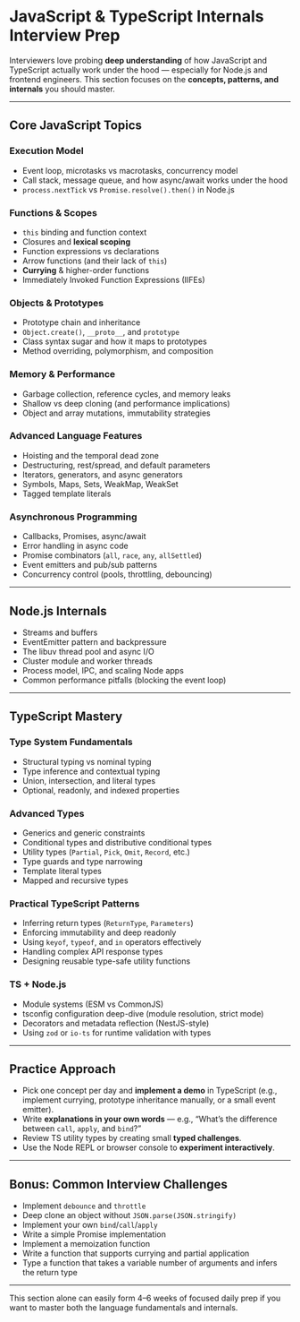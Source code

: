 # JavaScript & TypeScript Internals Interview Prep

Interviewers love probing **deep understanding** of how JavaScript and TypeScript actually work under the hood — especially for Node.js and frontend engineers. This section focuses on the **concepts, patterns, and internals** you should master.

---

## **Core JavaScript Topics**

### **Execution Model**

- Event loop, microtasks vs macrotasks, concurrency model
- Call stack, message queue, and how async/await works under the hood
- `process.nextTick` vs `Promise.resolve().then()` in Node.js

### **Functions & Scopes**

- `this` binding and function context
- Closures and **lexical scoping**
- Function expressions vs declarations
- Arrow functions (and their lack of `this`)
- **Currying** & higher-order functions
- Immediately Invoked Function Expressions (IIFEs)

### **Objects & Prototypes**

- Prototype chain and inheritance
- `Object.create()`, `__proto__`, and `prototype`
- Class syntax sugar and how it maps to prototypes
- Method overriding, polymorphism, and composition

### **Memory & Performance**

- Garbage collection, reference cycles, and memory leaks
- Shallow vs deep cloning (and performance implications)
- Object and array mutations, immutability strategies

### **Advanced Language Features**

- Hoisting and the temporal dead zone
- Destructuring, rest/spread, and default parameters
- Iterators, generators, and async generators
- Symbols, Maps, Sets, WeakMap, WeakSet
- Tagged template literals

### **Asynchronous Programming**

- Callbacks, Promises, async/await
- Error handling in async code
- Promise combinators (`all`, `race`, `any`, `allSettled`)
- Event emitters and pub/sub patterns
- Concurrency control (pools, throttling, debouncing)

---

## **Node.js Internals**

- Streams and buffers
- EventEmitter pattern and backpressure
- The libuv thread pool and async I/O
- Cluster module and worker threads
- Process model, IPC, and scaling Node apps
- Common performance pitfalls (blocking the event loop)

---

## **TypeScript Mastery**

### **Type System Fundamentals**

- Structural typing vs nominal typing
- Type inference and contextual typing
- Union, intersection, and literal types
- Optional, readonly, and indexed properties

### **Advanced Types**

- Generics and generic constraints
- Conditional types and distributive conditional types
- Utility types (`Partial`, `Pick`, `Omit`, `Record`, etc.)
- Type guards and type narrowing
- Template literal types
- Mapped and recursive types

### **Practical TypeScript Patterns**

- Inferring return types (`ReturnType`, `Parameters`)
- Enforcing immutability and deep readonly
- Using `keyof`, `typeof`, and `in` operators effectively
- Handling complex API response types
- Designing reusable type-safe utility functions

### **TS + Node.js**

- Module systems (ESM vs CommonJS)
- tsconfig configuration deep-dive (module resolution, strict mode)
- Decorators and metadata reflection (NestJS-style)
- Using `zod` or `io-ts` for runtime validation with types

---

## **Practice Approach**

- Pick one concept per day and **implement a demo** in TypeScript (e.g., implement currying, prototype inheritance manually, or a small event emitter).
- Write **explanations in your own words** — e.g., “What’s the difference between `call`, `apply`, and `bind`?”
- Review TS utility types by creating small **typed challenges**.
- Use the Node REPL or browser console to **experiment interactively**.

---

## **Bonus: Common Interview Challenges**

- Implement `debounce` and `throttle`
- Deep clone an object without `JSON.parse(JSON.stringify)`
- Implement your own `bind`/`call`/`apply`
- Write a simple Promise implementation
- Implement a memoization function
- Write a function that supports currying and partial application
- Type a function that takes a variable number of arguments and infers the return type

---

This section alone can easily form 4–6 weeks of focused daily prep if you want to master both the language fundamentals and internals.
